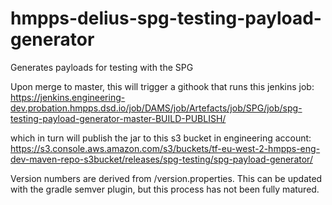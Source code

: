 # hmpps-delius-spg-testing-payload-generator
Generates payloads for testing with the SPG


Upon merge to master, this will trigger a githook that runs this jenkins job:
https://jenkins.engineering-dev.probation.hmpps.dsd.io/job/DAMS/job/Artefacts/job/SPG/job/spg-testing-payload-generator-master-BUILD-PUBLISH/

which in turn will publish the jar to this s3 bucket in engineering account:
https://s3.console.aws.amazon.com/s3/buckets/tf-eu-west-2-hmpps-eng-dev-maven-repo-s3bucket/releases/spg-testing/spg-payload-generator/

Version numbers are derived from /version.properties. This can be updated with the gradle semver plugin,
but this process has not been fully matured.
